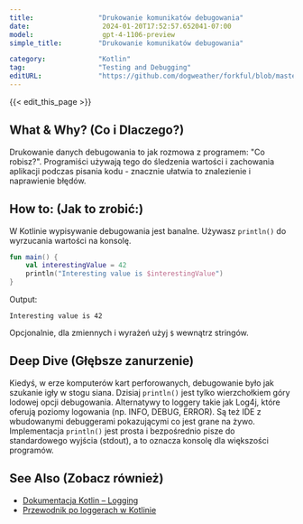 ```yaml
---
title:                "Drukowanie komunikatów debugowania"
date:                  2024-01-20T17:52:57.652041-07:00
model:                 gpt-4-1106-preview
simple_title:         "Drukowanie komunikatów debugowania"

category:             "Kotlin"
tag:                  "Testing and Debugging"
editURL:              "https://github.com/dogweather/forkful/blob/master/content/pl/kotlin/printing-debug-output.md"
---
```


{{< edit_this_page >}}

## What & Why? (Co i Dlaczego?)
Drukowanie danych debugowania to jak rozmowa z programem: "Co robisz?". Programiści używają tego do śledzenia wartości i zachowania aplikacji podczas pisania kodu - znacznie ułatwia to znalezienie i naprawienie błędów.

## How to: (Jak to zrobić:)
W Kotlinie wypisywanie debugowania jest banalne. Używasz `println()` do wyrzucania wartości na konsolę.

```kotlin
fun main() {
    val interestingValue = 42
    println("Interesting value is $interestingValue")
}
```
Output:
```
Interesting value is 42
```
Opcjonalnie, dla zmiennych i wyrażeń użyj `$` wewnątrz stringów.

## Deep Dive (Głębsze zanurzenie)
Kiedyś, w erze komputerów kart perforowanych, debugowanie było jak szukanie igły w stogu siana. Dzisiaj `println()` jest tylko wierzchołkiem góry lodowej opcji debugowania. Alternatywy to loggery takie jak Log4j, które oferują poziomy logowania (np. INFO, DEBUG, ERROR). Są też IDE z wbudowanymi debuggerami pokazującymi co jest grane na żywo. Implementacja `println()` jest prosta i bezpośrednio pisze do standardowego wyjścia (stdout), a to oznacza konsolę dla większości programów.

## See Also (Zobacz również)
- [Dokumentacja Kotlin – Logging](https://kotlinlang.org/api/latest/jvm/stdlib/kotlin.io/)
- [Przewodnik po loggerach w Kotlinie](https://www.baeldung.com/kotlin/logging)
